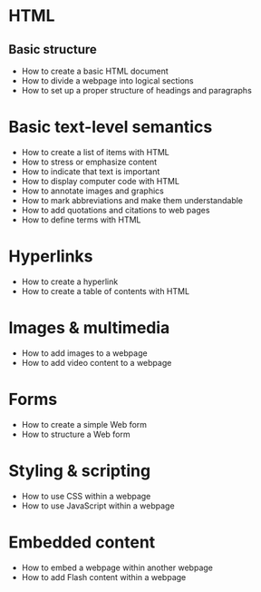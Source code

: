 # HTML

## Basic structure
* How to create a basic HTML document
* How to divide a webpage into logical sections
* How to set up a proper structure of headings and paragraphs

# Basic text-level semantics
* How to create a list of items with HTML
* How to stress or emphasize content
* How to indicate that text is important
* How to display computer code with HTML
* How to annotate images and graphics
* How to mark abbreviations and make them understandable
* How to add quotations and citations to web pages
* How to define terms with HTML

# Hyperlinks
* How to create a hyperlink
* How to create a table of contents with HTML

# Images & multimedia
* How to add images to a webpage
* How to add video content to a webpage

# Forms
* How to create a simple Web form
* How to structure a Web form

# Styling & scripting
* How to use CSS within a webpage
* How to use JavaScript within a webpage

# Embedded content
* How to embed a webpage within another webpage
* How to add Flash content within a webpage
